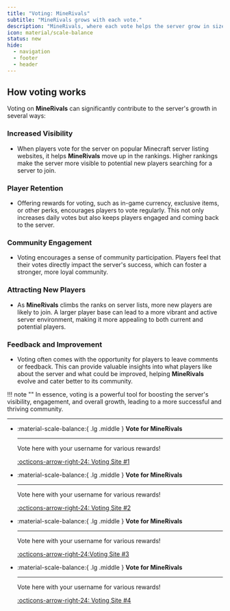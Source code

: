 ```yaml
---
title: "Voting: MineRivals"
subtitle: "MineRivals grows with each vote."
description: "MineRivals, where each vote helps the server grow in size!"
icon: material/scale-balance
status: new
hide:
  - navigation
  - footer
  - header
---
```



## **How voting works**

Voting on **MineRivals** can significantly contribute to the server's growth in several ways:

### **Increased Visibility**

- When players vote for the server on popular Minecraft server listing websites, it helps **MineRivals** move up in the rankings. Higher rankings make the server more visible to potential new players searching for a server to join.

### **Player Retention**

- Offering rewards for voting, such as in-game currency, exclusive items, or other perks, encourages players to vote regularly. This not only increases daily votes but also keeps players engaged and coming back to the server.

### **Community Engagement**

- Voting encourages a sense of community participation. Players feel that their votes directly impact the server's success, which can foster a stronger, more loyal community.

### **Attracting New Players**

- As **MineRivals** climbs the ranks on server lists, more new players are likely to join. A larger player base can lead to a more vibrant and active server environment, making it more appealing to both current and potential players.

### **Feedback and Improvement**

- Voting often comes with the opportunity for players to leave comments or feedback. This can provide valuable insights into what players like about the server and what could be improved, helping **MineRivals** evolve and cater better to its community.

!!! note ""
    In essence, voting is a powerful tool for boosting the server's visibility, engagement, and overall growth, leading to a more successful and thriving community.

---

<div class="grid cards" markdown>

-   :material-scale-balance:{ .lg .middle } __Vote for MineRivals__

    ---

    Vote here with your username for various rewards!

    [:octicons-arrow-right-24: Voting Site #1](https://vote1.minerivals.com)

-   :material-scale-balance:{ .lg .middle } __Vote for MineRivals__

    ---

    Vote here with your username for various rewards!

    [:octicons-arrow-right-24: Voting Site #2](https://vote2.minerivals.com)

-   :material-scale-balance:{ .lg .middle } __Vote for MineRivals__

    ---

    Vote here with your username for various rewards!

    [:octicons-arrow-right-24:Voting Site #3](https://vote3.minerivals.com)

-   :material-scale-balance:{ .lg .middle } __Vote for MineRivals__

    ---

    Vote here with your username for various rewards!

    [:octicons-arrow-right-24: Voting Site #4](https://vote4.minerivals.com)

</div>